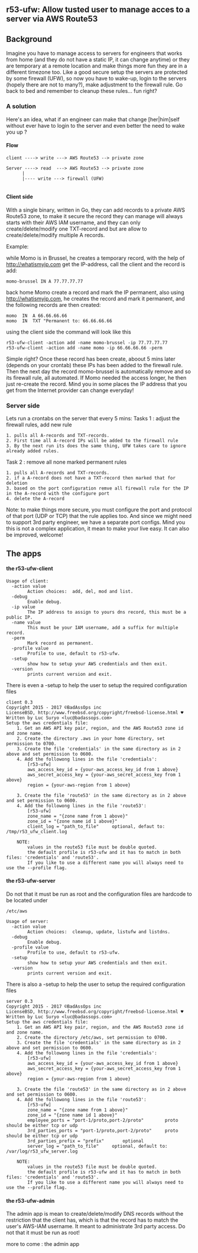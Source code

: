 
## r53-ufw: Allow tusted user to manage acces to a server via AWS Route53

## Background

Imagine you have to manage access to servers for engineers that works from home
(and they do not have a static IP, it can change anytime) or they are temporary at
a remote location and make things more fun they are in a different
timezone too. Like a good secure setup the servers are protected by some firewall (UFW),
so now you have to wake-up, login to the servers (hopely there are not to many?),
make adjustment to the firewall rule. Go back to bed and remember to cleanup these rules... fun right?

### A solution

Here's an idea, what if an engineer can make that change [her|him]self without ever have
to login to the server and even better the need to wake you up ?

#### Flow

```
client ----> write ---> AWS Route53 --> private zone

Server ----> read  ---> AWS Route53 --> private zone
      |
      |---- write ---> firewall (UFW)
      
```

#### Client side
With a single binary, written in Go, they can add records to a private AWS Route53 zone,
to make it secure the record they can manage will always starts with their AWS IAM username,
and they can only create/delete/modify one TXT-record and but are allow to create/delete/modify
multiple A records.

Example:

while Momo is in Brussel, he creates a temporary record, with the help of http://whatismyip.com get the IP-address,
call the client and the record is add:

```
momo-brussel IN A 77.77.77.77
```

back home Momo create a record and mark the IP permanent, also using http://whatismyip.com, he
creates the record and mark it permanent, and the following records are then created:

```
momo  IN  A 66.66.66.66
momo  IN  TXT "Permanent to: 66.66.66.66
```

using the client side the command will look like this
```
r53-ufw-client -action add -name momo-brussel -ip 77.77.77.77
r53-ufw-client -action add -name momo -ip 66.66.66.66 -perm
```

Simple right? Once these record has been create, aboout 5 mins later (depends on your crontab) these IPs has been added to
the firewall rule. Then the next day the record momo-brussel is automatically remove and so its firewall rule, all automated.
If Momo needed the access longer, he then just re-create the record. Mind you in some places the IP address that
you get from the Internet provider can change everyday!


### Server side
Lets run a crontabs  on the server that every 5 mins:
Tasks 1 : adjust the firewall rules, add new rule

```
1. pulls all A-records and TXT-records.
2. First time all A-record IPs will be added to the firewall rule
3. By the next run its does the same thing, UFW takes care to ignore already added rules.
```

Task 2 : remove all none marked permanent rules
```
1. pulls all A-records and TXT-records.
2. if a A-record does not have a TXT-record then marked that for deletion
3. based on the port configuration remve all firewall rule for the IP in the A-record with the configure port
4. delete the A-record
```

Note:
to make things more secure, you must configure the port and protocol of that port (UDP or TCP) that the rule
applies too. And since we might need to support 3rd party engineer, we have a separate port configs. Mind you
this is not a complex application, it mean to make your live easy. It can also be improved, welcome!

## The apps

#### the r53-ufw-client

```
Usage of client:
  -action value
    	Action choices:  add, del, mod and list.
  -debug
    	Enable debug.
  -ip value
    	The IP address to assign to yours dns record, this must be a public IP.
  -name value
    	This must be your IAM username, add a suffix for multiple record.
  -perm
    	Mark record as permanent.
  -profile value
    	Profile to use, default to r53-ufw.
  -setup
    	show how to setup your AWS credentials and then exit.
  -version
    	prints current version and exit.
```

There is even a -setup to help the user to setup the required configuration files
```
client 0.3
Copyright 2015 - 2017 ©BadAssOps inc
LicenseBSD, http://www.freebsd.org/copyright/freebsd-license.html ♥
Written by Luc Suryo <luc@badassops.com>
Setup the aws credentials file:
	1. Get an AWS API key pair, region, and the AWS Route53 zone id and zone name.
	2. Create the directory .aws in your home directory, set permission to 0700.
	3. Create the file 'credentials' in the same directory as in 2 above and set permission to 0600.
	4. Add the followong lines in the file 'credentials':
		[r53-ufw]
		aws_access_key_id = {your-aws_access_key_id from 1 above}
		aws_secret_access_key = {your-aws_secret_access_key from 1 above}
		region = {your-aws-region from 1 above}

	3. Create the file 'route53' in the same directory as in 2 above and set permission to 0600.
	4. Add the followong lines in the file 'route53':
		[r53-ufw]
		zone_name = "{zone name from 1 above}"
		zone_id = "{zone name id 1 above}"
		client_log = "path_to_file"		optional, defaut to: /tmp/r53_ufw_client.log

	NOTE:
		values in the route53 file must be double quoted.
		the default profile is r53-ufw and it has to match in both files: 'credentials' and 'route53'.
		If you like to use a different name you will always need to use the --profile flag.
```


#### the r53-ufw-server
Do not that it must be run as root and the configuration files are hardcode to be located under
```
/etc/aws
```

```
Usage of server:
  -action value
    	Action choices:  cleanup, update, listufw and listdns.
  -debug
    	Enable debug.
  -profile value
    	Profile to use, default to r53-ufw.
  -setup
    	show how to setup your AWS credentials and then exit.
  -version
    	prints current version and exit.
```

There is also a -setup to help the user to setup the required configuration files
```
server 0.3
Copyright 2015 - 2017 ©BadAssOps inc
LicenseBSD, http://www.freebsd.org/copyright/freebsd-license.html ♥
Written by Luc Suryo <luc@badassops.com>
Setup the aws credentials file:
	1. Get an AWS API key pair, region, and the AWS Route53 zone id and zone name.
	2. Create the directory /etc/aws, set permission to 0700.
	3. Create the file 'credentials' in the same directory as in 2 above and set permission to 0600.
	4. Add the followong lines in the file 'credentials':
		[r53-ufw]
		aws_access_key_id = {your-aws_access_key_id from 1 above}
		aws_secret_access_key = {your-aws_secret_access_key from 1 above}
		region = {your-aws-region from 1 above}

	3. Create the file 'route53' in the same directory as in 2 above and set permission to 0600.
	4. Add the followong lines in the file 'route53':
		[r53-ufw]
		zone_name = "{zone name from 1 above}"
		zone_id = "{zone name id 1 above}"
		employee_ports = "port-1/proto,port-2/proto"		proto should be either tcp or udp
		3rd_parties_ports = "port-1/proto,port-2/proto"		proto should be either tcp or udp
		3rd_parties_prefix = "prefix"		optional
		server_log = "path_to_file"		optional, default to: /var/log/r53_ufw_server.log

	NOTE:
		values in the route53 file must be double quoted.
		the default profile is r53-ufw and it has to match in both files: 'credentials' and 'route53'.
		If you like to use a different name you will always need to use the --profile flag.
```

#### the r53-ufw-admin
The admin app is mean to create/delete/modify DNS records without the restriction that the client has, which
is that the record has to match the user's AWS-IAM username. It meant to administrate 3rd party access.
Do not that it must be run as root!

more to come : the admin app
